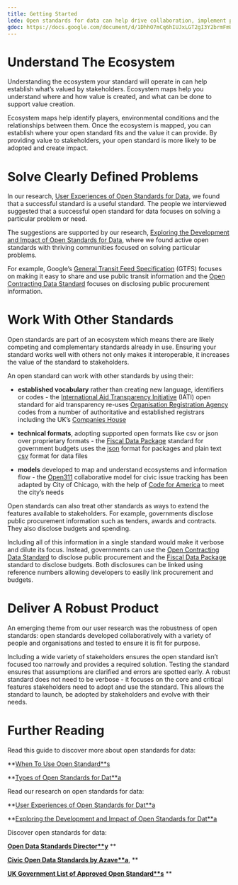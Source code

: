 ```yaml
---
title: Getting Started
lede: Open standards for data can help drive collaboration, implement policy, create new ecosystems and more. Creating impact starts with understanding the ecosystem so you can solve clearly defined problems and engage with stakeholders.
gdoc: https://docs.google.com/document/d/1DhhO7mCq6hIUJxLGT2gI3Y2brmFmUVf5PhgTNz7nYAo/edit#heading=h.p90zzhc4jn26
---
```


# Understand The Ecosystem

Understanding the ecosystem your standard will operate in can help establish what’s valued by stakeholders. Ecosystem maps help you understand where and how value is created, and what can be done to support value creation.

Ecosystem maps help identify players, environmental conditions and the relationships between them. Once the ecosystem is mapped, you can establish where your open standard fits and the value it can provide. By providing value to stakeholders, your open standard is more likely to be adopted and create impact.

# Solve Clearly Defined Problems

In our research, [User Experiences of Open Standards for Data](https://docs.google.com/document/d/1E5uARrZf5AJUIF_DJz-42_793EY_Dwk7n7B3bMn3x5A/edit?usp=sharing), we found that a successful standard is a useful standard. The people we interviewed suggested that a successful open standard for data focuses on solving a particular problem or need.

The suggestions are supported by our research, [Exploring the Development and Impact of Open Standards for Data](https://docs.google.com/document/d/1Sab5YMVj4PVqLjZD35hX8FTnMeeP6gLGG0xszuRMIaM/edit?usp=sharing), where we found active open standards with thriving communities focused on solving particular problems.

For example, Google’s [General Transit Feed Specification](https://developers.google.com/transit/gtfs/) (GTFS) focuses on making it easy to share and use public transit information and the [Open Contracting Data Standard](http://standard.open-contracting.org/) focuses on disclosing public procurement information.

# Work With Other Standards

Open standards are part of an ecosystem which means there are likely competing and complementary standards already in use. Ensuring your standard works well with others not only makes it interoperable, it increases the value of the standard to stakeholders.

An open standard can work with other standards by using their:

* **established vocabulary** rather than creating new language, identifiers or codes - the [International Aid Transparency Initiative](http://iatistandard.org/) (IATI) open standard for aid transparency re-uses [Organisation Registration Agency ](http://iatistandard.org/202/codelists/OrganisationRegistrationAgency/)codes from a number of authoritative and established registrars including the UK’s [Companies House](https://www.gov.uk/government/organisations/companies-house)

* **technical formats**, adopting supported open formats like csv or json over proprietary formats - the [Fiscal Data Package](https://frictionlessdata.io/specs/fiscal-data-package/#overview) standard for government budgets uses the [json](https://json.org/) format for packages and plain text [csv](https://theodi.org/blog/the-status-of-csvs-on-datagovuk) format for data files

* **models** developed to map and understand ecosystems and information flow - the [Open311](http://www.open311.org/learn/) collaborative model for civic issue tracking has been adapted by City of Chicago, with the help of [Code for America](http://codeforamerica.org/) to meet the city’s needs

Open standards can also treat other standards as ways to extend the features available to stakeholders. For example, governments disclose public procurement information such as tenders, awards and contracts. They also disclose budgets and spending.

Including all of this information in a single standard would make it verbose and dilute its focus. Instead, governments can use the [Open Contracting Data Standard](http://standard.open-contracting.org/) to disclose public procurement and the [Fiscal Data Package](https://frictionlessdata.io/specs/fiscal-data-package/#overview) standard to disclose budgets. Both disclosures can be linked using reference numbers allowing developers to easily link procurement and budgets.

# Deliver A Robust Product

An emerging theme from our user research was the robustness of open standards: open standards developed collaboratively with a variety of people and organisations and tested to ensure it is fit for purpose.

Including a wide variety of stakeholders ensures the open standard isn’t focused too narrowly and provides a required solution. Testing the standard ensures that assumptions are clarified and errors are spotted early. A robust standard does not need to be verbose - it focuses on the core and critical features stakeholders need to adopt and use the standard. This allows the standard to launch, be adopted by stakeholders and evolve with their needs.

# Further Reading

Read this guide to discover more about open standards for data:

**[When To Use Open Standard**s](https://docs.google.com/document/d/1L4xocfkgZC2D6d0z5uUTZGw6kJp76WpKdBwnzb11z1c/edit?usp=sharing)

**[Types of Open Standards for Dat**a](https://docs.google.com/document/d/1LJfRC5wKrHuV4FDMk4RyL_mgoIdRdnis5rZg8NYGT1Y/edit?usp=sharing)

Read our research on open standards for data:

**[User Experiences of Open Standards for Dat**a](https://docs.google.com/document/d/1E5uARrZf5AJUIF_DJz-42_793EY_Dwk7n7B3bMn3x5A/edit?usp=sharing)

**[Exploring the Development and Impact of Open Standards for Dat**a](https://docs.google.com/document/d/1Sab5YMVj4PVqLjZD35hX8FTnMeeP6gLGG0xszuRMIaM/edit?usp=sharing)

Discover open standards for data:

**[Open Data Standards Director**y](http://datastandards.directory/)** **

**[Civic Open Data Standards by Azave**a](https://azavea.gitbooks.io/open-data-standards/content/)**, **

**[UK Government List of Approved Open Standard**s](https://www.gov.uk/government/publications/open-standards-for-government)** **
